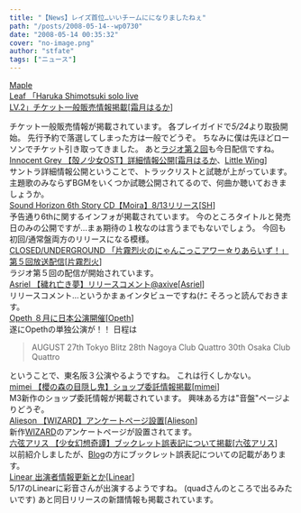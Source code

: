 ```yaml
---
title: "【News】レイズ首位…いいチームにになりましたねぇ"
path: "/posts/2008-05-14--wp0730"
date: "2008-05-14 00:35:32"
cover: "no-image.png"
author: "stfate"
tags: ["ニュース"]
---
```


<style type="text/css">
<!--
p {white-space: pre-wrap};
-->
</style>

<a class="topics" href="http://shimotsukin.com/live/" target="_blank">Maple Leaf 「Haruka Shimotsuki solo live LV.2」チケット一般販売情報掲載</a><span class="junre">[<a href="http://shimotsukin.com/" target="_blank">霜月はるか</a>]</span>
<div class="news">チケット一般販売情報が掲載されています。
各プレイガイドで<em>5/24</em>より取扱開始。
先行予約で落選してしまった方は一般でどうぞ。
ちなみに僕は先ほどローソンでチケット引き取ってきました。
あと<a href="http://www.timerocket.co.jp/fmc/" target="_blank">ラジオ第２回</a>も今日配信ですね。</div>
<a class="topics" href="http://www.gungnir.co.jp/innocentgrey/products/pro_shell/shell_music.html" target="_blank">Innocent Grey 【殻ノ少女OST】詳細情報公開</a><span class="junre">[<a href="http://shimotsukin.com/" target="_blank">霜月はるか</a>、<a href="http://www.littlewing.ne.jp/" target="_blank">Little Wing</a>]</span>
<div class="news">サントラ詳細情報公開ということで、トラックリストと試聴が上がっています。
主題歌のみならずBGMをいくつか試聴公開されてるので、何曲か聴いておきましょうか。</div>
<a class="topics" href="http://www.soundhorizon.com/" target="_blank">Sound Horizon 6th Story CD【Moira】8/13リリース</a><span class="junre">[<a href="http://www.soundhorizon.com/" target="_blank">SH</a>]</span>
<div class="news">予告通り6thに関するインフォが掲載されています。
今のところタイトルと発売日のみの公開ですが…まぁ期待の１枚なのは言うまでもないでしょう。
今回も初回/通常盤両方のリリースになる模様。</div>
<a class="topics" href="http://rekka.jp/radio/" target="_blank">CLOSED/UNDERGROUND 「片霧烈火のにゃんこっこアワー☆りあらいず！」第５回放送配信</a><span class="junre">[<a href="http://rekka.jp/" target="_blank">片霧烈火</a>]</span>
<div class="news">ラジオ第５回の配信が開始されています。</div>
<a class="topics" href="http://www.axive.jp/news_post.php?id=307" target="_blank">Asriel 【穢れ亡き夢】リリースコメント@axive</a><span class="junre">[<a href="http://www.asriel.jp/m/" target="_blank">Asriel</a>]</span>
<div class="news">リリースコメント…というかまぁインタビューですね(ﾅﾆ
そろっと読んでおきます。</div>
<a class="topics" href="http://www.opeth.com/" target="_blank">Opeth ８月に日本公演開催</a><span class="junre">[<a href="http://www.opeth.com/" target="_blank">Opeth</a>]</span>
<div class="news">遂にOpethの単独公演が！！
日程は<blockquote>AUGUST
27th Tokyo Blitz
28th Nagoya Club Quattro
30th Osaka Club Quattro</blockquote>ということで、東名阪３公演やるようですね。
これは行くしかない。</div>
<a class="topics" href="http://totsu-kuni.net/" target="_blank">mimei 【櫻の森の目隠し鬼】ショップ委託情報掲載</a><span class="junre">[<a href="http://totsu-kuni.net/" target="_blank">mimei</a>]</span>
<div class="news">M3新作のショップ委託情報が掲載されています。
興味ある方は"音盤"ページよりどうぞ。</div>
<a class="topics" href="http://www.alieson.net/html/" target="_blank">Alieson 【WIZARD】アンケートページ設置</a><span class="junre">[<a href="http://www.alieson.net/html/" target="_blank">Alieson</a>]</span>
<div class="news">新作<a href="http://www.alieson.net/html/wiz/index.html" target="_blank">WIZARD</a>のアンケートページが設置されてます。</div>
<a class="topics" href="http://www.rokugen.net/" target="_blank">六弦アリス 【少女幻想奇譚】ブックレット誤表記について掲載</a><span class="junre">[<a href="http://www.rokugen.net/" target="_blank">六弦アリス</a>]</span>
<div class="news">以前紹介しましたが、<a href="http://www.rokugen.net/blog.php?d=1210518000&m=" target="_blank">Blog</a>の方にブックレット誤表記についての記載があります。</div>
<a class="topics" href="http://www.linear.nu/" target="_blank">Linear 出演者情報更新とか</a><span class="junre">[<a href="http://www.linear.nu/" target="_blank">Linear</a>]</span>
<div class="news">5/17のLinearに彩音さんが出演するようですね。
(quadさんのところで出るみたいです)
あと同日リリースの新譜情報も掲載されています。</div>
